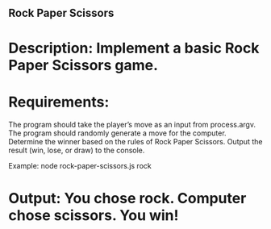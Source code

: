 ## Rock Paper Scissors

# Description: Implement a basic Rock Paper Scissors game.

# Requirements:

The program should take the player’s move as an input from process.argv.
The program should randomly generate a move for the computer.
Determine the winner based on the rules of Rock Paper Scissors.
Output the result (win, lose, or draw) to the console.

Example:
node rock-paper-scissors.js rock

# Output: You chose rock. Computer chose scissors. You win!
